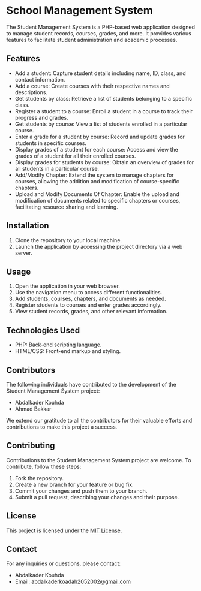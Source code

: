 # School Management System

The Student Management System is a PHP-based web application designed to manage student records, courses, grades, and more. It provides various features to facilitate student administration and academic processes.

## Features

- Add a student: Capture student details including name, ID, class, and contact information.
- Add a course: Create courses with their respective names and descriptions.
- Get students by class: Retrieve a list of students belonging to a specific class.
- Register a student to a course: Enroll a student in a course to track their progress and grades.
- Get students by course: View a list of students enrolled in a particular course.
- Enter a grade for a student by course: Record and update grades for students in specific courses.
- Display grades of a student for each course: Access and view the grades of a student for all their enrolled courses.
- Display grades for students by course: Obtain an overview of grades for all students in a particular course.
- Add/Modify Chapter: Extend the system to manage chapters for courses, allowing the addition and modification of course-specific chapters.
- Upload and Modify Documents Of Chapter: Enable the upload and modification of documents related to specific chapters or courses, facilitating resource sharing and learning.

## Installation

1. Clone the repository to your local machine.
4. Launch the application by accessing the project directory via a web server.

## Usage

1. Open the application in your web browser.
2. Use the navigation menu to access different functionalities.
3. Add students, courses, chapters, and documents as needed.
4. Register students to courses and enter grades accordingly.
5. View student records, grades, and other relevant information.

## Technologies Used

- PHP: Back-end scripting language.
- HTML/CSS: Front-end markup and styling.

## Contributors

The following individuals have contributed to the development of the Student Management System project:

- Abdalkader Kouhda
- Ahmad Bakkar

We extend our gratitude to all the contributors for their valuable efforts and contributions to make this project a success.

## Contributing

Contributions to the Student Management System project are welcome. To contribute, follow these steps:

1. Fork the repository.
2. Create a new branch for your feature or bug fix.
3. Commit your changes and push them to your branch.
4. Submit a pull request, describing your changes and their purpose.

## License

This project is licensed under the [MIT License](LICENSE).

## Contact

For any inquiries or questions, please contact:

- Abdalkader Kouhda
- Email: abdalkaderkoadah2052002@gmail.com

